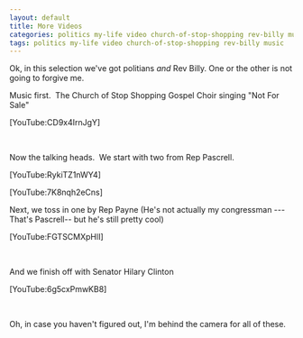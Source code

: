 ```yaml
---
layout: default
title: More Videos
categories: politics my-life video church-of-stop-shopping rev-billy music
tags: politics my-life video church-of-stop-shopping rev-billy music
---
```


  <p>Ok, in this selection we've got politians <em>and</em> Rev Billy. One or the other is not going to forgive me.</p> <p>Music first.  The Church of Stop Shopping Gospel Choir singing "Not For Sale"</p> <p>[YouTube:CD9x4IrnJgY]</p> <p> </p> <p>Now the talking heads.  We start with two from Rep Pascrell.</p> <p>[YouTube:RykiTZ1nWY4]</p> <p>[YouTube:7K8nqh2eCns]</p> <p>Next, we toss in one by Rep Payne (He's not actually my congressman --- That's Pascrell-- but he's still pretty cool)</p> <p>[YouTube:FGTSCMXpHlI]</p> <p> </p> <p>And we finish off with Senator Hilary Clinton</p> <p>[YouTube:6g5cxPmwKB8]</p> <p> </p> <p>Oh, in case you haven't figured out, I'm behind the camera for all of these.</p>